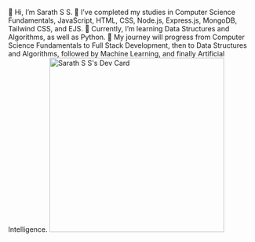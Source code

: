 👋 Hi, I’m Sarath S S.
🌱 I’ve completed my studies in Computer Science Fundamentals, JavaScript, HTML, CSS, Node.js, Express.js, MongoDB, Tailwind CSS, and EJS.
🌱 Currently, I’m learning Data Structures and Algorithms, as well as Python.
🌱 My journey will progress from Computer Science Fundamentals to Full Stack Development, then to Data Structures and Algorithms, followed by Machine Learning, and finally Artificial Intelligence.
<a href="https://app.daily.dev/sarathss"><img src="https://api.daily.dev/devcards/v2/GXMawH5fRjerrMQrThGj9.png?type=default&r=282" width="356" alt="Sarath S S's Dev Card"/></a>

